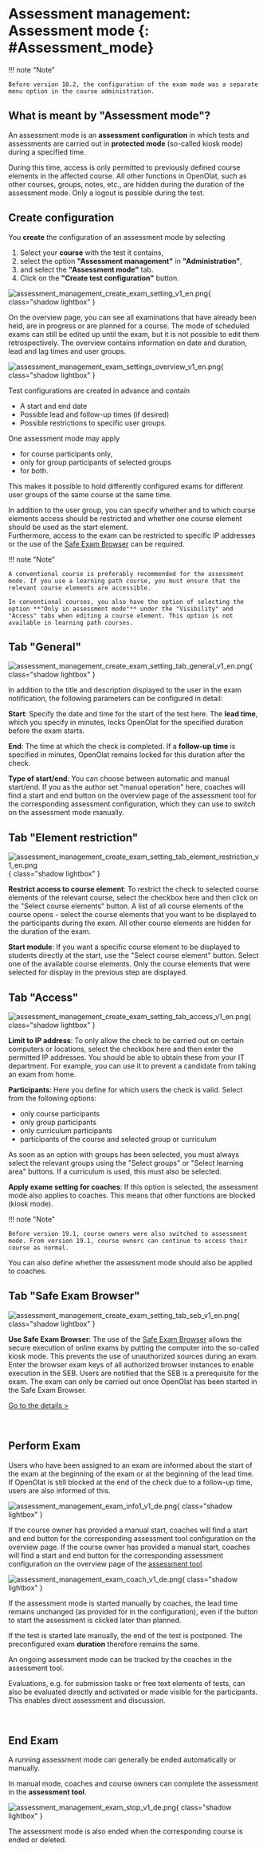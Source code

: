 # Assessment management: Assessment mode {: #Assessment_mode}

!!! note "Note"

    Before version 18.2, the configuration of the exam mode was a separate menu option in the course administration.

## What is meant by "Assessment mode"?

An assessment mode is an **assessment configuration** in which tests and assessments are carried out in **protected mode** (so-called kiosk mode) during a specified time.

During this time, access is only permitted to previously defined course elements in the affected course. All other functions in OpenOlat, such as other courses, groups, notes, etc., are hidden during the duration of the assessment mode. Only a logout is possible during the test.

## Create configuration

You **create** the configuration of an assessment mode by selecting

1. Select your **course** with the test it contains,
2. select the option **"Assessment management"** in **"Administration"**,
3. and select the **"Assessment mode"** tab.
4. Click on the **"Create test configuration"** button.

![assessment_management_create_exam_setting_v1_en.png](assets/assessment_management_create_exam_setting_v1_en.png){ class="shadow lightbox" }

On the overview page, you can see all examinations that have already been held, are in progress or are planned for a course. The mode of scheduled exams can still be edited up until the exam, but it is not possible to edit them retrospectively. The overview contains information on date and duration, lead and lag times and user groups.

![assessment_management_exam_settings_overview_v1_en.png](assets/assessment_management_exam_settings_overview_v1_en.png){ class="shadow lightbox" }

Test configurations are created in advance and contain

* A start and end date
* Possible lead and follow-up times (if desired)
* Possible restrictions to specific user groups.

One assessment mode may apply

* for course participants only,
* only for group participants of selected groups
* for both.

This makes it possible to hold differently configured exams for different user groups of the same course at the same time.

In addition to the user group, you can specify whether and to which course elements access should be restricted and whether one course element should be used as the start element.<br>
Furthermore, access to the exam can be restricted to specific IP addresses or the use of the [Safe Exam Browser](http://www.safeexambrowser.org) can be required.

!!! note "Note"

    A conventional course is preferably recommended for the assessment mode. If you use a learning path course, you must ensure that the relevant course elements are accessible.

    In conventional courses, you also have the option of selecting the option **"Only in assessment mode"** under the "Visibility" and "Access" tabs when editing a course element. This option is not available in learning path courses.

## Tab "General"

![assessment_management_create_exam_setting_tab_general_v1_en.png](assets/assessment_management_create_exam_setting_tab_general_v1_en.png){ class="shadow lightbox" }

In addition to the title and description displayed to the user in the exam notification, the following parameters can be configured in detail:

**Start**: Specify the date and time for the start of the test here. The **lead time**, which you specify in minutes, locks OpenOlat for the specified duration before the exam starts.

**End**: The time at which the check is completed. If a **follow-up time** is specified in minutes, OpenOlat remains locked for this duration after the check.

**Type of start/end**: You can choose between automatic and manual start/end. If you as the author set "manual operation" here, coaches will find a start and end button on the overview page of the assessment tool for the corresponding assessment configuration, which they can use to switch on the assessment mode manually.

## Tab "Element restriction"

![assessment_management_create_exam_setting_tab_element_restriction_v1_en.png](assets/assessment_management_create_exam_setting_tab_element_restriction_v1_en.png){ class="shadow lightbox" }

**Restrict access to course element**: To restrict the check to selected course elements of the relevant course, select the checkbox here and then click on the "Select course elements" button. A list of all course elements of the course opens - select the course elements that you want to be displayed to the participants during the exam. All other course elements are hidden for the duration of the exam.

**Start module**: If you want a specific course element to be displayed to students directly at the start, use the "Select course element" button. Select one of the available course elements. Only the course elements that were selected for display in the previous step are displayed.

## Tab "Access"

![assessment_management_create_exam_setting_tab_access_v1_en.png](assets/assessment_management_create_exam_setting_tab_access_v1_en.png){ class="shadow lightbox" }

**Limit to IP address**: To only allow the check to be carried out on certain computers or locations, select the checkbox here and then enter the permitted IP addresses. You should be able to obtain these from your IT department. For example, you can use it to prevent a candidate from taking an exam from home.

**Participants**: Here you define for which users the check is valid. Select from the following options:

* only course participants
* only group participants
* only curriculum participants
* participants of the course and selected group or curriculum

As soon as an option with groups has been selected, you must always select the relevant groups using the "Select groups" or "Select learning area" buttons. If a curriculum is used, this must also be selected.

**Apply exame setting for coaches**:
If this option is selected, the assessment mode also applies to coaches. This means that other functions are blocked (kiosk mode).

!!! note "Note"

    Before version 19.1, course owners were also switched to assessment mode. From version 19.1, course owners can continue to access their course as normal. 

You can also define whether the assessment mode should also be applied to coaches.

## Tab "Safe Exam Browser"

![assessment_management_create_exam_setting_tab_seb_v1_en.png](assets/assessment_management_create_exam_setting_tab_seb_v1_en.png){ class="shadow lightbox" }

**Use Safe Exam Browser**: The use of the [Safe Exam Browser](http://www.safeexambrowser.org) allows the secure execution of online exams by putting the computer into the so-called kiosk mode. This prevents the use of unauthorized sources during an exam. Enter the browser exam keys of all authorized browser instances to enable execution in the SEB. Users are notified that the SEB is a prerequisite for the exam. The exam can only be carried out once OpenOlat has been started in the Safe Exam Browser.

[Go to the details > ](../../manual_how-to/SEB/SEB.md)

<br>

## Perform Exam

Users who have been assigned to an exam are informed about the start of the exam at the beginning of the exam or at the beginning of the lead time. If OpenOlat is still blocked at the end of the check due to a follow-up time, users are also informed of this.

![assessment_management_exam_info1_v1_de.png](assets/assessment_management_exam_info1_v1_de.png){ class="shadow lightbox" }

If the course owner has provided a manual start, coaches will find a start and end button for the corresponding assessment tool configuration on the overview page. If the course owner has provided a manual start, coaches will find a start and end button for the corresponding assessment configuration on the overview page of the [assessment tool](Assessment_tool_overview.md). 

![assessment_management_exam_coach_v1_de.png](assets/assessment_management_exam_coach_v1_de.png){ class="shadow lightbox" }

If the assessment mode is started manually by coaches, the lead time remains unchanged (as provided for in the configuration), even if the button to start the assessment is clicked later than planned.

If the test is started late manually, the end of the test is postponed.  The preconfigured exam **duration** therefore remains the same.

An ongoing assessment mode can be tracked by the coaches in the assessment tool.

Evaluations, e.g. for submission tasks or free text elements of tests, can also be evaluated directly and activated or made visible for the participants. This enables direct assessment and discussion.

<br>

## End Exam

A running assessment mode can generally be ended automatically or manually.

In manual mode, coaches and course owners can complete the assessment in the **assessment tool**.

![assessment_management_exam_stop_v1_de.png](assets/assessment_management_exam_stop_v1_de.png){ class="shadow lightbox" }

The assessment mode is also ended when the corresponding course is ended or deleted.


